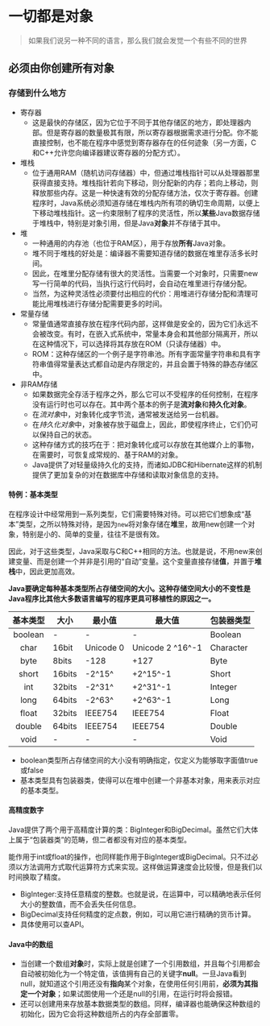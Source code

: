 # 一切都是对象

> 如果我们说另一种不同的语言，那么我们就会发觉一个有些不同的世界

## 必须由你创建所有对象

### 存储到什么地方

- 寄存器
  - 这是最快的存储区，因为它位于不同于其他存储区的地方，即处理器内部。但是寄存器的数量极其有限，所以寄存器根据需求进行分配。你不能直接控制，也不能在程序中感觉到寄存器存在的任何迹象（另一方面，C和C++允许您向编译器建议寄存器的分配方式）。
- 堆栈
  - 位于通用RAM（随机访问存储器）中，但通过堆栈指针可以从处理器那里获得直接支持。堆栈指针若向下移动，则分配新的内存；若向上移动，则释放那些内存。这是一种快速有效的分配存储方法，仅次于寄存器。创建程序时，Java系统必须知道存储在堆栈内所有项的确切生命周期，以便上下移动堆栈指针。这一约束限制了程序的灵活性，所以**某些**Java数据存储于堆栈中，特别是对象引用，但是Java**对象**并不存储于其中。
- 堆
  - 一种通用的内存池（也位于RAM区），用于存放**所有**Java对象。
  - 堆不同于堆栈的好处是：编译器不需要知道存储的数据在堆里存活多长时间。
  - 因此，在堆里分配存储有很大的灵活性。当需要一个对象时，只需要new写一行简单的代码，当执行这行代码时，会自动在堆里进行存储分配。
  - 当然，为这种灵活性必须要付出相应的代价：用堆进行存储分配和清理可能比用堆栈进行存储分配需要更多的时间。
- 常量存储
  - 常量值通常直接存放在程序代码内部，这样做是安全的，因为它们永远不会被改变。有时，在嵌入式系统中，常量本身会和其他部分隔离开，所以在这种情况下，可以选择将其存放在ROM（只读存储器）中。
  - ROM：这种存储区的一个例子是字符串池。所有字面常量字符串和具有字符串值得常量表达式都自动是内存限定的，并且会置于特殊的静态存储区中。
- 非RAM存储
  - 如果数据完全存活于程序之外，那么它可以不受程序的任何控制，在程序没有运行时也可以存在。其中两个基本的例子是**流对象**和**持久化对象**。
  - 在*流对象*中，对象转化成字节流，通常被发送给另一台机器。
  - 在*持久化对象*中，对象被存放于磁盘上，因此，即使程序终止，它们仍可以保持自己的状态。
  - 这种存储方式的技巧在于：把对象转化成可以存放在其他媒介上的事物，在需要时，可恢复成常规的、基于RAM的对象。
  - Java提供了对轻量级持久化的支持，而诸如JDBC和Hibernate这样的机制提供了更加复杂的对在数据库中存储和读取对象信息的支持。

#### 特例：基本类型

在程序设计中经常用到一系列类型，它们需要特殊对待。可以把它们想象成“基本”类型，之所以特殊对待，是因为`new`将对象存储在**堆**里，故用new创建一个对象，特别是小的、简单的变量，往往不是很有效。

因此，对于这些类型，Java采取与C和C++相同的方法。也就是说，不用new来创建变量、而是创建一个并非是引用的“自动”变量。这个变量直接存储**值**，并置于**堆栈**中，因此更加高效。

**Java要确定每种基本类型所占存储空间的大小。这种存储空间大小的不变性是Java程序比其他大多数语言编写的程序更具可移植性的原因之一。**

| 基本类型 | 大小   | 最小值    | 最大值           | 包装器类型 |
| :------: | ------ | --------- | ---------------- | ---------- |
| boolean  | -      | -         | -                | Boolean    |
|   char   | 16bit  | Unicode 0 | Unicode 2 ^16^-1 | Character  |
|   byte   | 8bits  | -128      | +127             | Byte       |
|  short   | 16bits | -2^15^    | +2^15^-1         | Short      |
|   int    | 32bits | -2^31^    | +2^31^-1         | Integer    |
|   long   | 64bits | -2^63^    | +2^63^-1         | Long       |
|  float   | 32bits | IEEE754   | IEEE754          | Float      |
|  double  | 64bits | IEEE754   | IEEE754          | Double     |
|   void   | -      | -         | -                | Void       |

- boolean类型所占存储空间的大小没有明确指定，仅定义为能够取字面值true或false
- 基本类型具有包装器类，使得可以在堆中创建一个非基本对象，用来表示对应的基本类型。

#### 高精度数字

Java提供了两个用于高精度计算的类：BigInteger和BigDecimal。虽然它们大体上属于“包装器类”的范畴，但二者都没有对应的基本类型。

能作用于int或float的操作，也同样能作用于BigInteger或BigDecimal。只不过必须以方法调用方式取代运算符方式来实现。这样做运算速度会比较慢，但是我们以时间换取了精度。

- BigInteger:支持任意精度的整数。也就是说，在运算中，可以精确地表示任何大小的整数值，而不会丢失任何信息。
- BigDecimal支持任何精度的定点数，例如，可以用它进行精确的货币计算。
- 具体使用可以查API。

#### Java中的数组

- 当创建一个数组**对象**时，实际上就是创建了一个引用数组，并且每个引用都会自动被初始化为一个特定值，该值拥有自己的关键字**null**。一旦Java看到null，就知道这个引用还没有**指向**某个对象，在使用任何引用前，**必须为其指定一个对象**；如果试图使用一个还是null的引用，在运行时将会报错。
- 还可以创建用来存放基本数据类型的数组。同样，编译器也能确保这种数组的初始化，因为它会将这种数组所占的内存全部置零。